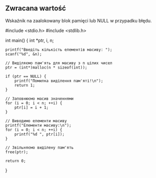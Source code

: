 ## Zwracana wartość

Wskaźnik na zaalokowany blok pamięci lub NULL w przypadku błędu.

#include <stdio.h>
#include <stdlib.h>

int main() {
    int *ptr, i, n;

    printf("Введіть кількість елементів масиву: ");
    scanf("%d", &n);

    // Виділяємо пам'ять для масиву з n цілих чисел
    ptr = (int*)malloc(n * sizeof(int));

    if (ptr == NULL) {
        printf("Помилка виділення пам'яті!\n");
        return 1;
    }

    // Заповнюємо масив значеннями
    for (i = 0; i < n; ++i) {
        ptr[i] = i + 1;
    }

    // Виводимо елементи масиву
    printf("Елементи масиву:\n");
    for (i = 0; i < n; ++i) {
        printf("%d ", ptr[i]);
    }

    // Звільняємо виділену пам'ять
    free(ptr);

    return 0;
}